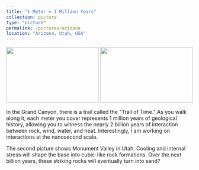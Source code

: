 ```yaml
---
title: "1 Meter = 1 Million Years"
collection: picture
type: "picture"
permalink: /pictures/arizona
location: "Arizona, Utah, USA"
---
```


<img src='/images/pictures/Grandcanyon.jpeg' width='250' height='150'>
<img src='/images/pictures/Rocks.jpeg' width='250' height='150'>


In the Grand Canyon, there is a trail called the "Trail of Time." As you walk along it, each meter you cover represents 1 million years of geological history, allowing you to witness the nearly 2 billion years of interaction between rock, wind, water, and heat. Interestingly, I am working on interactions at the nanosecond scale. 


The second picture shows Monument Valley in Utah. Cooling and internal stress will shape the base into cubic-like rock formations. Over the next billion years, these striking rocks will eventually turn into sand?
